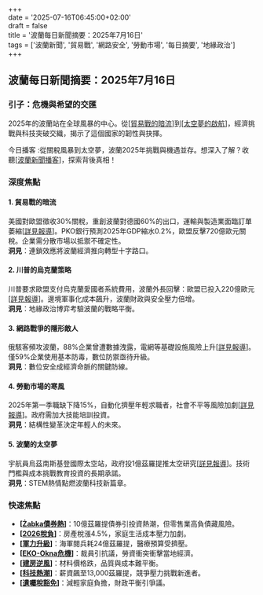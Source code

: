+++  
date = '2025-07-16T06:45:00+02:00'  
draft = false  
title = '波蘭每日新聞摘要：2025年7月16日'  
tags = ['波蘭新聞', '貿易戰', '網路安全', '勞動市場', '每日摘要', '地緣政治']  
+++


## 波蘭每日新聞摘要：2025年7月16日

### 引子：危機與希望的交匯
2025年的波蘭站在全球風暴的中心。從[<a href="https://aureagate.com/posts/trade-war-currents-us-eu-tariff-game/">貿易戰的暗流</a>]到[<a href="https://aureagate.com/posts/polands-space-dream-uznanskis-legacy/">太空夢的啟航</a>]，經濟挑戰與科技突破交織，揭示了這個國家的韌性與抉擇。

今日播客 :從關稅風暴到太空夢，波蘭2025年挑戰與機遇並存。想深入了解？收聽[<a href="https://aureagate.com/posts/150725-news-podcast/">波蘭新聞播客</a>]，探索背後真相！


### 深度焦點
#### 1. 貿易戰的暗流
美國對歐盟徵收30%關稅，重創波蘭對德國60%的出口，運輸與製造業面臨訂單萎縮[<a href="https://aureagate.com/posts/trade-war-currents-us-eu-tariff-game/">詳見報導</a>]。PKO銀行預測2025年GDP縮水0.2%，歐盟反擊720億歐元關稅。企業需分散市場以抵禦不確定性。  
**洞見**：連鎖效應將波蘭經濟推向轉型十字路口。

#### 2. 川普的烏克蘭策略
川普要求歐盟支付烏克蘭愛國者系統費用，波蘭外長回擊：歐盟已投入220億歐元[<a href="https://aureagate.com/posts/trumps-ukraine-strategy-geopolitics-meets-business/">詳見報導</a>]。邊境軍事化成本飆升，波蘭財政與安全壓力倍增。  
**洞見**：地緣政治博弈考驗波蘭的戰略平衡。

#### 3. 網路戰爭的隱形敵人
俄駭客頻攻波蘭，88%企業曾遭數據洩露，電網等基礎設施風險上升[<a href="https://aureagate.com/posts/cyber-war-invisible-enemy-polands-digital-challenge/">詳見報導</a>]。僅59%企業使用基本防毒，數位防禦亟待升級。  
**洞見**：數位安全成經濟命脈的關鍵防線。

#### 4. 勞動市場的寒風
2025年第一季職缺下降15%，自動化擠壓年輕求職者，社會不平等風險加劇[<a href="https://aureagate.com/posts/poland-labor-market-freeze-why-firms-hold-back/">詳見報導</a>]。政府需加大技能培訓投資。  
**洞見**：結構性變革決定年輕人的未來。

#### 5. 波蘭的太空夢
宇航員烏茲南斯基登國際太空站，政府投1億茲羅提推太空研究[<a href="https://aureagate.com/posts/polands-space-dream-uznanskis-legacy/">詳見報導</a>]。技術門檻與成本挑戰教育投資的長期承諾。  
**洞見**：STEM熱情點燃波蘭科技新篇章。

### 快速焦點
- **[<a href="https://aureagate.com/posts/zabka-bond-frenzy-billion-zloty-bet/">Żabka債券熱</a>]**：10億茲羅提債券引投資熱潮，但零售業高負債藏風險。  
- **[<a href="https://aureagate.com/posts/2026-tax-burden-polands-property-tax-surge/">2026稅負</a>]**：房產稅漲4.5%，家庭生活成本壓力加劇。  
- **[<a href="https://aureagate.com/posts/poland-military-new-chapter-historic-naval-parade/">軍力升級</a>]**：海軍閱兵耗24億茲羅提，醫療預算受擠壓。  
- **[<a href="https://aureagate.com/posts/eko-okna-crisis-workers-vs-capital/">EKO-Okna危機</a>]**：裁員引抗議，勞資衝突衝擊當地經濟。  
- **[<a href="https://aureagate.com/posts/construction-cost-headwinds-polands-real-estate-shift/">建房逆風</a>]**：材料價格跌，品質與成本難平衡。  
- **[<a href="https://aureagate.com/posts/poland-tech-boom-13000-zloty-temptation/">科技熱潮</a>]**：薪資飆至13,000茲羅提，競爭壓力挑戰新進者。  
- **[<a href="https://aureagate.com/posts/inheritance-tax-break-polands-tax-reform/">遺囑稅豁免</a>]**：減輕家庭負擔，財政平衡引爭議。
